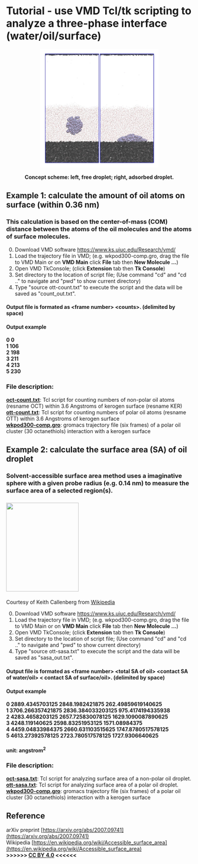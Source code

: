 # Tutorial - use VMD Tcl/tk scripting to analyze a three-phase interface (water/oil/surface)
<p align="center"><img src="https://github.com/er1czz/vmd/blob/master/si%20illustration%20ab.jpg?raw=true" height="300" width="300" style = "border:10px solid white"></p>  
<p align="center"><b>Concept scheme: left, free droplet; right, adsorbed droplet.</b></p>

## Example 1: calculate the amount of oil atoms on surface (within 0.36 nm)
### This calculation is based on the center-of-mass (COM) distance between the atoms of the oil molecules and the atoms of surface molecules.
0. Download VMD software https://www.ks.uiuc.edu/Research/vmd/  
1. Load the trajectory file in VMD; (e.g. wkpod300-comp.gro, drag the file to VMD Main or on **VMD Main** click **File** tab then **New Molecule ...**)
2. Open VMD TkConsole; (click **Extension** tab then **Tk Console**)
3. Set directory to the location of script file; (Use command "cd" and "cd .." to navigate and "pwd" to show current directory)
4. Type "source ott-count.txt" to execute the script and the data will be saved as "count_out.txt".  

#### Output file is formated as \<frame number> \<counts>. (delimited by space)
#### Output example  
**0 0  
1 106  
2 198  
3 211  
4 213  
5 230**  

### File description:   
[**oct-count.txt**](https://er1czz.github.io/vmd/oct-count.txt): Tcl script for counting numbers of non-polar oil atoms (resname OCT) within 3.6 Angstroms of kerogen surface (resname KER)   
[**ott-count.txt**](https://er1czz.github.io/vmd/ott-count.txt): Tcl script for counting numbers of polar oil atoms (resname OTT) within 3.6 Angstroms of kerogen surface   
[**wkpod300-comp.gro**](https://er1czz.github.io/vmd/wkpod300-comp.gro): gromacs trajectory file (six frames) of a polar oil cluster (30 octanethiols) interaction with a kerogen surface

## Example 2: calculate the surface area (SA) of oil droplet
### Solvent-accessible surface area method uses a imaginative sphere with a given probe radius (e.g. 0.14 nm) to measure the surface area of a selected region(s).
### <img src="https://upload.wikimedia.org/wikipedia/commons/thumb/d/d3/Accessible_surface.svg/280px-Accessible_surface.svg.png" height="240" width="196">  
Courtesy of Keith Callenberg from [Wikipedia](https://commons.wikimedia.org/wiki/File:Accessible_surface.svg)

0. Download VMD software https://www.ks.uiuc.edu/Research/vmd/  
1. Load the trajectory file in VMD; (e.g. wkpod300-comp.gro, drag the file to VMD Main or on **VMD Main** click **File** tab then **New Molecule ...**)
2. Open VMD TkConsole; (click **Extension** tab then **Tk Console**)
3. Set directory to the location of script file; (Use command "cd" and "cd .." to navigate and "pwd" to show current directory)
4. Type "source ott-sasa.txt" to execute the script and the data will be saved as "sasa_out.txt".  
  
#### Output file is formated as \<frame number> \<total SA of oil> \<contact SA of water/oil> \< contact SA of surface/oil>. (delimited by space)
#### Output example  
**0 2889.4345703125 2848.1982421875 262.49859619140625  
1 3706.266357421875 2836.384033203125 975.4174194335938  
2 4283.4658203125 2657.725830078125 1629.1090087890625  
3 4248.119140625 2598.83251953125 1571.08984375  
4 4459.04833984375 2660.631103515625 1747.8780517578125  
5 4613.27392578125 2723.780517578125 1727.9306640625**
#### unit: angstrom<sup>2</sup>  

### File description:   
[**oct-sasa.txt**](https://er1czz.github.io/vmd/oct-sasa.txt): Tcl script for analyzing surface area of a non-polar oil droplet.   
[**ott-sasa.txt**](https://er1czz.github.io/vmd/ott-sasa.txt): Tcl script for analyzing surface area of a polar oil droplet.    
[**wkpod300-comp.gro**](https://er1czz.github.io/vmd/wkpod300-comp.gro): gromacs trajectory file (six frames) of a polar oil cluster (30 octanethiols) interaction with a kerogen surface

## Reference  
arXiv preprint [https://arxiv.org/abs/2007.09741](https://arxiv.org/abs/2007.09741)  
Wikipedia [https://en.wikipedia.org/wiki/Accessible_surface_area](https://en.wikipedia.org/wiki/Accessible_surface_area)  
**>>>>>> [CC BY 4.0](https://creativecommons.org/licenses/by/4.0/) <<<<<<**  
